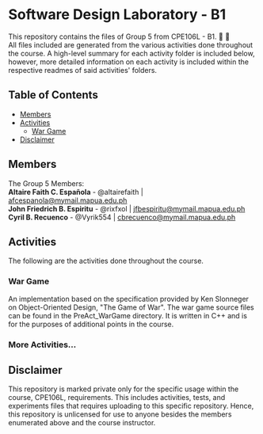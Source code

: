 
# Software Design Laboratory - B1

This repository contains the files of Group 5 from CPE106L - B1. :crocodile: :tada:  
All files included are generated from the various activities done throughout the course. A high-level summary for each activity folder is included below, however, more detailed information on each activity is included within the respective readmes of said activities' folders.

## Table of Contents

- [Members](#members)
- [Activities](#activities)
  - [War Game](#war-game)
- [Disclaimer](#disclaimer)

## Members

The Group 5 Members:  
**Altaire Faith C. Española**   - @altairefaith | <afcespanola@mymail.mapua.edu.ph>  
**John Friedrich B. Espiritu**  - @rixfxol      | <jfbespiritu@mymail.mapua.edu.ph>  
**Cyril B. Recuenco**           - @Vyrik554     | <cbrecuenco@mymail.mapua.edu.ph>  

## Activities

The following are the activities done throughout the course.

### War Game

An implementation based on the specification provided by Ken Slonneger on Object-Oriented Design, "The Game of War". The war game source files can be found in the PreAct\_WarGame directory. It is written in C++ and is for the purposes of additional points in the course.

### More Activities...

## Disclaimer

This repository is marked private only for the specific usage within the course, CPE106L, requirements. This includes activities, tests, and experiments files that requires uploading to this specific repository. Hence, this repository is unlicensed for use to anyone besides the members enumerated above and the course instructor.
